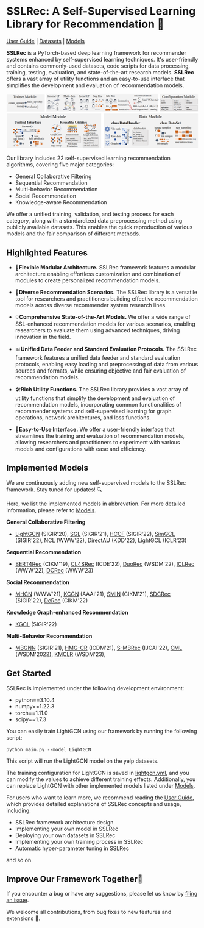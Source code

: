 # SSLRec: A Self-Supervised Learning Library for Recommendation 🚀



[User Guide] | [Datasets] | [Models]

[User Guide]: https://github.com/HKUDS/SSLRec/blob/main/docs/User%20Guide.md
[Models]: https://github.com/HKUDS/SSLRec/blob/main/docs/Models.md
[Datasets]: https://github.com/HKUDS/SSLRec/blob/main/docs/Models.md

**SSLRec** is a PyTorch-based deep learning framework for recommender systems enhanced by self-supervised learning techniques. 
It's user-friendly and contains commonly-used datasets, code scripts for data processing, training, testing, evaluation, and state-of-the-art research models. 
**SSLRec** offers a vast array of utility functions and an easy-to-use interface that simplifies the development and evaluation of recommendation models.

<p align="center">
<img src="sslrec.png" alt="SSLRec" />
</p>

Our library includes 22 self-supervised learning recommendation algorithms, covering five major categories:

+ General Collaborative Filtering
+ Sequential Recommendation
+ Multi-behavior Recommendation
+ Social Recommendation
+ Knowledge-aware Recommendation

We offer a unified training, validation, and testing process for each category, along with a standardized data preprocessing method using publicly available datasets. 
This enables the quick reproduction of various models and the fair comparison of different methods.

## Highlighted Features

+ 🧩**Flexible Modular Architecture.** SSLRec framework features a modular architecture enabling effortless customization and combination of modules to create personalized recommendation models.


+ 🌟**Diverse Recommendation Scenarios.** The SSLRec library is a versatile tool for researchers and practitioners building effective recommendation models across diverse recommender system research lines.


+ 💡**Comprehensive State-of-the-Art Models.** We offer a wide range of SSL-enhanced recommendation models for various scenarios, enabling researchers to evaluate them using advanced techniques, driving innovation in the field.


+ 📊**Unified Data Feeder and Standard Evaluation Protocols.** The SSLRec framework features a unified data feeder and standard evaluation protocols, enabling easy loading and preprocessing of data from various sources and formats, while ensuring objective and fair evaluation of recommendation models.


+ 🛠️**Rich Utility Functions.** The SSLRec library provides a vast array of utility functions that simplify the development and evaluation of recommendation models, incorporating common functionalities of recommender systems and self-supervised learning for graph operations, network architectures, and loss functions.


+ 🤖**Easy-to-Use Interface.** We offer a user-friendly interface that streamlines the training and evaluation of recommendation models, allowing researchers and practitioners to experiment with various models and configurations with ease and efficiency.

## Implemented Models
We are continuously adding new self-supervised models to the SSLRec framework. Stay tuned for updates! 🔍

Here, we list the implemented models in abbrevation. For more detailed information, please refer to [Models](./docs/Models.md).

**General Collaborative Filtering**

+ [LightGCN](https://arxiv.org/pdf/2002.02126.pdf) (SIGIR'20), [SGL](https://arxiv.org/pdf/2010.10783.pdf) (SIGIR'21), [HCCF](https://arxiv.org/pdf/2204.12200.pdf) (SIGIR'22), [SimGCL](https://www.researchgate.net/profile/Junliang-Yu/publication/359788233_Are_Graph_Augmentations_Necessary_Simple_Graph_Contrastive_Learning_for_Recommendation/links/624e802ad726197cfd426f81/Are-Graph-Augmentations-Necessary-Simple-Graph-Contrastive-Learning-for-Recommendation.pdf?ref=https://githubhelp.com) (SIGIR'22), [NCL](https://arxiv.org/pdf/2202.06200.pdf) (WWW'22), [DirectAU](https://dl.acm.org/doi/pdf/10.1145/3534678.3539253) (KDD'22), [LightGCL](https://arxiv.org/pdf/2302.08191.pdf) (ICLR'23)

**Sequential Recommendation**

+ [BERT4Rec](https://arxiv.org/pdf/1904.06690.pdf) (CIKM'19), [CL4SRec](https://arxiv.org/pdf/2010.14395.pdf) (ICDE'22), [DuoRec](https://arxiv.org/pdf/2110.05730.pdf) (WSDM'22), [ICLRec](https://arxiv.org/pdf/2202.02519.pdf) (WWW'22), [DCRec](https://arxiv.org/pdf/2303.11780.pdf) (WWW'23)

**Social Recommendation**

+ [MHCN](https://arxiv.org/pdf/2101.06448.pdf) (WWW'21), [KCGN](https://par.nsf.gov/servlets/purl/10220297) (AAAI'21), [SMIN](https://arxiv.org/pdf/2110.03958.pdf) (CIKM'21), [SDCRec](https://web.archive.org/web/20220712110150id_/https://dl.acm.org/doi/pdf/10.1145/3477495.3531780) (SIGIR'22), [DcRec](https://arxiv.org/pdf/2208.08723.pdf) (CIKM'22)

**Knowledge Graph-enhanced Recommendation**
+ [KGCL](https://arxiv.org/pdf/2205.00976.pdf) (SIGIR'22)

**Multi-Behavior Recommendation**
+ [MBGNN](https://arxiv.org/pdf/2110.03969.pdf) (SIGIR'21), [HMG-CR](https://arxiv.org/pdf/2109.02859.pdf) (ICDM'21), [S-MBRec](http://www.shichuan.org/doc/134.pdf) (IJCAI'22), [CML](https://arxiv.org/pdf/2202.08523.pdf) (WSDM'2022), [KMCLR](https://arxiv.org/pdf/2301.05403.pdf) (WSDM'23), 

## Get Started

SSLRec is implemented under the following development environment:

+ python==3.10.4
+ numpy==1.22.3
+ torch==1.11.0
+ scipy==1.7.3

You can easily train LightGCN using our framework by running the following script:
```
python main.py --model LightGCN
```
This script will run the LightGCN model on the yelp datasets. 

The training configuration for LightGCN is saved in [lightgcn.yml](https://github.com/HKUDS/SSLRec/blob/main/config/modelconf/lightgcn.yml), 
and you can modify the values to achieve different training effects. Additionally, you can replace LightGCN with other implemented models listed under [Models](./docs/Models.md).

For users who want to learn more, we recommend reading the [User Guide](https://github.com/HKUDS/SSLRec/blob/main/docs/User%20Guide.md), which provides detailed explanations of SSLRec concepts and usage, including:
+ SSLRec framework architecture design
+ Implementing your own model in SSLRec
+ Deploying your own datasets in SSLRec
+ Implementing your own training process in SSLRec
+ Automatic hyper-parameter tuning in SSLRec

and so on.

## Improve Our Framework Together🤝
If you encounter a bug or have any suggestions, please let us know by [filing an issue](https://github.com/HKUDS/SSLRec/issues). 

We welcome all contributions, from bug fixes to new features and extensions 🙌.
